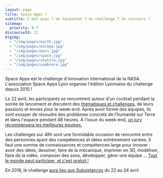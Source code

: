 ```yaml
---
layout: page
title: Space Apps ?
subtitle: C'est quoi ? Un hackathon ? Un challenge ? Un concours ?
sitemap:
  priority: 0.7
discourseId: 21
bigimg:
  - "/img/pages/earth.jpg"
  - "/img/pages/europa.jpg"
  - "/img/pages/mars.jpg"
  - "/img/pages/space.jpg"
  - "/img/pages/shuttle.jpg"
  - "/img/pages/sombrero.jpg"
---
```


Space Apps est le challenge d'innovation international de la NASA. L'association Space Apps Lyon organise l'édition Lyonnaise du challenge depuis 2015 !

Le 22 avril, les participants se rencontrent autour d'un cocktail pendant la soirée de lancement et discutent des [thématiques et challenges](les-challenges-de-la-nasa-space-apps-2016), de leurs passions et envies pour le week-end. Après avoir formé des équipes, ils vont essayer de résoudre des problèmes concrets de l'humanité sur Terre et dans l'espace pendant 48 heures. À l'issue du week-end, [un jury récompensera les meilleures équipes.](competition-jury-de-space-apps-lyon-2016)

Les challenges sur 48h sont une formidable occasion de rencontre entre des personnes ayant des compétences et idées extrêmement variées. Il faut une somme de connaissances et compétences large pour innover : avoir des idées, dessiner, faire de la mécanique, imprimer en 3D, modéliser, faire de la vidéo, composer des sons, développer, gérer une équipe ... [Tout le monde peut participer, et c'est gratuit !](qui-peut-participer-a-space-apps)

En 2016, le challenge [aura lieu aux Subsistances](venir-a-space-apps-lyon-aux-subsistances) du 22 au 24 avril.
